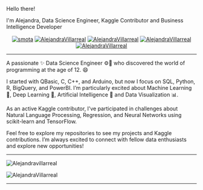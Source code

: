 Hello there!

I'm Alejandra, Data Science Engineer, Kaggle Contributor and Business Intelligence Developer

<p align="center">
<a href="https://medium.com/@alejandra.nohemi.villarreal" target="blank"><img align="center" src="https://img.shields.io/badge/-medium-3f3f3f?style=for-the-badge&labelColor=3f3f3f&logo=Medium&link=https://medium.com/@alejandra.nohemi.villarreal" alt="smota"/></a>
<a href="https://www.linkedin.com/in/alejandra-n-villarreal/" target="blank"><img align="center" src="https://img.shields.io/badge/-LinkedIn-0e76a8?style=for-the-badge&logo=Linkedin&logoColor=white&link=https://www.linkedin.com/in/alejandra-n-villarreal/" alt="AlejandraVillarreal"/></a>
<a href="https://github.com/alejandraNvillarreal?tab=repositories" target="blank"><img align="center" src="https://img.shields.io/badge/-Repositories-3f3f3f?style=for-the-badge&logo=Github&logoColor=white&link=https://github.com/alejandraNvillarreal?tab=repositories" alt="AlejandraVillarreal"/></a>
<a href="https://www.coursera.org/account-profile" target="blank"><img align="center" src="https://img.shields.io/badge/-Coursera-2036d4?style=for-the-badge&logo=Coursera&logoColor=white&https://www.coursera.org/account-profile" alt="AlejandraVillarreal"/></a>
<a href="https://www.kaggle.com/alejandravillarreal" target="blue"><img align="center" src="https://img.shields.io/badge/-Kaggle-464646?style=for-the-badge&logo=Kaggle&logoColor=blue&link=https://www.kaggle.com/alejandravillarreal" alt="AlejandraVillarreal"/></a>


</p>

----

A passionate ✨ Data Science Engineer ⚙️🔩 who discovered the world of programming at the age of 12. 😄

I started with QBasic, C, C++, and Arduino, but now I focus on SQL, Python, R, BigQuery, and PowerBI. I’m particularly excited about Machine Learning 🧠, Deep Learning 🧠, Artificial Intelligence 🤖 and Data Visualization 📊.

As an active Kaggle contributor, I’ve participated in challenges about Natural Language Processing, Regression, and Neural Networks using scikit-learn and TensorFlow. 

Feel free to explore my repositories to see my projects and Kaggle contributions. I’m always excited to connect with fellow data enthusiasts and explore new opportunities!

----

<img src="https://github-readme-stats.vercel.app/api?username=alejandraNvillarreal&show_icons=true" alt=Alejandravillarreal />
<p align="left"> <img src="https://komarev.com/ghpvc/?username=alejandraNvillarreal" alt="AlejandraVillarreal" /> </p>

----

<!--
**santiagomota/santiagomota** is a ✨ _special_ ✨ repository because its `README.md` (this file) appears on your GitHub profile.

Here are some ideas to get you started:

- 🔭 I’m currently working on ...
- 🌱 I’m currently learning ...
- 👯 I’m looking to collaborate on ...
- 🤔 I’m looking for help with ...
- 💬 Ask me about ...
- 📫 How to reach me: ...
- 😄 Pronouns: ...
- ⚡ Fun fact: ...
-->
